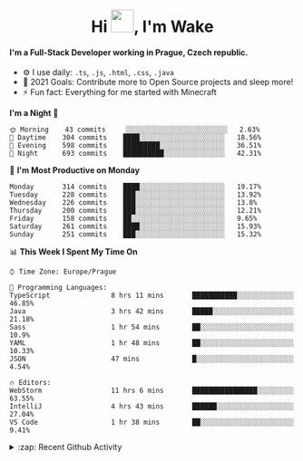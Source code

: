 <h1 align="center">Hi <img src="https://raw.githubusercontent.com/MrWakeCZ/MrWakeCZ/master/Hi.gif" width="40px" />, I'm Wake</h1>

#### I'm a Full-Stack Developer working in Prague, Czech republic.
- ⚙️ I use daily: `.ts`, `.js`, `.html`, `.css`, `.java`
- 🥅 2021 Goals: Contribute more to Open Source projects and sleep more!
- ⚡ Fun fact: Everything for me started with Minecraft

<!--START_SECTION:waka-->
**I'm a Night 🦉** 

```text
🌞 Morning    43 commits     ░░░░░░░░░░░░░░░░░░░░░░░░░   2.63% 
🌆 Daytime    304 commits    ████░░░░░░░░░░░░░░░░░░░░░   18.56% 
🌃 Evening    598 commits    █████████░░░░░░░░░░░░░░░░   36.51% 
🌙 Night      693 commits    ██████████░░░░░░░░░░░░░░░   42.31%

```
📅 **I'm Most Productive on Monday** 

```text
Monday       314 commits    ████░░░░░░░░░░░░░░░░░░░░░   19.17% 
Tuesday      228 commits    ███░░░░░░░░░░░░░░░░░░░░░░   13.92% 
Wednesday    226 commits    ███░░░░░░░░░░░░░░░░░░░░░░   13.8% 
Thursday     200 commits    ███░░░░░░░░░░░░░░░░░░░░░░   12.21% 
Friday       158 commits    ██░░░░░░░░░░░░░░░░░░░░░░░   9.65% 
Saturday     261 commits    ████░░░░░░░░░░░░░░░░░░░░░   15.93% 
Sunday       251 commits    ███░░░░░░░░░░░░░░░░░░░░░░   15.32%

```


📊 **This Week I Spent My Time On** 

```text
⌚︎ Time Zone: Europe/Prague

💬 Programming Languages: 
TypeScript               8 hrs 11 mins       ███████████░░░░░░░░░░░░░░   46.85% 
Java                     3 hrs 42 mins       █████░░░░░░░░░░░░░░░░░░░░   21.18% 
Sass                     1 hr 54 mins        ██░░░░░░░░░░░░░░░░░░░░░░░   10.9% 
YAML                     1 hr 48 mins        ██░░░░░░░░░░░░░░░░░░░░░░░   10.33% 
JSON                     47 mins             █░░░░░░░░░░░░░░░░░░░░░░░░   4.54%

🔥 Editors: 
WebStorm                 11 hrs 6 mins       ████████████████░░░░░░░░░   63.55% 
IntelliJ                 4 hrs 43 mins       ██████░░░░░░░░░░░░░░░░░░░   27.04% 
VS Code                  1 hr 38 mins        ██░░░░░░░░░░░░░░░░░░░░░░░   9.41%

```


<!--END_SECTION:waka-->

<details>
  <summary>:zap: Recent Github Activity</summary>

<!--START_SECTION:activity-->
1. ❌ Closed PR [#15](https://github.com/craftmania-cz/craftmanager/pull/15) in [craftmania-cz/craftmanager](https://github.com/craftmania-cz/craftmanager)
2. 🎉 Merged PR [#11](https://github.com/craftmania-cz/craftapi/pull/11) in [craftmania-cz/craftapi](https://github.com/craftmania-cz/craftapi)
3. 🎉 Merged PR [#89](https://github.com/waked-cz/corgi/pull/89) in [waked-cz/corgi](https://github.com/waked-cz/corgi)
4. 🎉 Merged PR [#2](https://github.com/craftmania-cz/craftcore/pull/2) in [craftmania-cz/craftcore](https://github.com/craftmania-cz/craftcore)
5. 🎉 Merged PR [#7](https://github.com/craftmania-cz/craftlobby/pull/7) in [craftmania-cz/craftlobby](https://github.com/craftmania-cz/craftlobby)
<!--END_SECTION:activity-->

</details>
